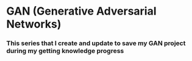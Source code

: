 # GAN (Generative Adversarial Networks)
### This series that I create and update to save my GAN project during my getting knowledge progress
